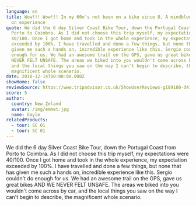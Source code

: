 ```yaml
---
language: en
title: Wow!!! Wow!!! In my 60o's not been on a bike since 8, A mindblowing hands
  on experience
quote: We did the 6 day Silver Coast Bike Tour, down the Portugal Coast from
  Porto to Coimbra. As I did not choose this trip myself, my expectations were
  40/100. Once I got home and took in the whole experience, my expectation
  exceeded by 100%. I have travelled and done a few things, but none that has
  given me such a hands on, incredible experience like this. Sergio couldn't do
  enough for us. We had an awesome trail on the GPS, gave us great bikes AND WE
  NEVER FELT UNSAFE. The areas we biked into you wouldn't come across by car,
  and the local things you saw on the way I can't begin to describe, the
  magnificent whole scenario.
date: 2018-12-14T00:00:00.000Z
showHome: false
reviewSource: https://www.tripadvisor.co.uk/ShowUserReviews-g189180-d4105907-r639614152-Top_Bike_tours_Portugal-Porto_Porto_District_Northern_Portugal.html
score: 5
author:
  country: New Zeland
  avatar: /img/emmet.jpg
  name: Gayle
relatedProducts:
  - tour: SC 01
  - tour: SC 01
---
```

We did the 6 day Silver Coast Bike Tour, down the Portugal Coast from Porto to Coimbra. As I did not choose this trip myself, my expectations were 40/100. Once I got home and took in the whole experience, my expectation exceeded by 100%. I have travelled and done a few things, but none that has given me such a hands on, incredible experience like this. Sergio couldn't do enough for us. We had an awesome trail on the GPS, gave us great bikes AND WE NEVER FELT UNSAFE. The areas we biked into you wouldn't come across by car, and the local things you saw on the way I can't begin to describe, the magnificent whole scenario.